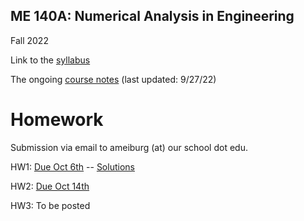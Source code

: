## ME 140A: Numerical Analysis in Engineering

Fall 2022

Link to the [syllabus](./140A%20Syllabus%202022.pdf)

The ongoing [course notes](./ME140A_Notes.pdf) (last updated: 9/27/22)

# Homework

Submission via email to ameiburg (at) our school dot edu.

HW1: [Due Oct 6th](./ME140A_HW1.pdf) -- [Solutions](./ME140A_HW1_Solutions.pdf)

HW2: [Due Oct 14th](./ME140A_HW2.pdf)

HW3: To be posted
